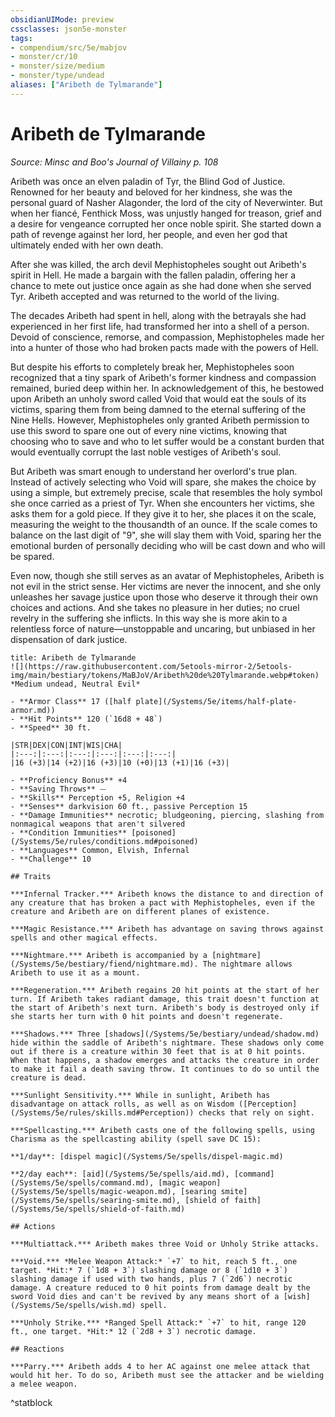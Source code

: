 ```yaml
---
obsidianUIMode: preview
cssclasses: json5e-monster
tags:
- compendium/src/5e/mabjov
- monster/cr/10
- monster/size/medium
- monster/type/undead
aliases: ["Aribeth de Tylmarande"]
---
```

# Aribeth de Tylmarande
*Source: Minsc and Boo's Journal of Villainy p. 108*  

Aribeth was once an elven paladin of Tyr, the Blind God of Justice. Renowned for her beauty and beloved for her kindness, she was the personal guard of Nasher Alagonder, the lord of the city of Neverwinter. But when her fiancé, Fenthick Moss, was unjustly hanged for treason, grief and a desire for vengeance corrupted her once noble spirit. She started down a path of revenge against her lord, her people, and even her god that ultimately ended with her own death.

After she was killed, the arch devil Mephistopheles sought out Aribeth's spirit in Hell. He made a bargain with the fallen paladin, offering her a chance to mete out justice once again as she had done when she served Tyr. Aribeth accepted and was returned to the world of the living.

The decades Aribeth had spent in hell, along with the betrayals she had experienced in her first life, had transformed her into a shell of a person. Devoid of conscience, remorse, and compassion, Mephistopheles made her into a hunter of those who had broken pacts made with the powers of Hell.

But despite his efforts to completely break her, Mephistopheles soon recognized that a tiny spark of Aribeth's former kindness and compassion remained, buried deep within her. In acknowledgement of this, he bestowed upon Aribeth an unholy sword called Void that would eat the souls of its victims, sparing them from being damned to the eternal suffering of the Nine Hells. However, Mephistopheles only granted Aribeth permission to use this sword to spare one out of every nine victims, knowing that choosing who to save and who to let suffer would be a constant burden that would eventually corrupt the last noble vestiges of Aribeth's soul.

But Aribeth was smart enough to understand her overlord's true plan. Instead of actively selecting who Void will spare, she makes the choice by using a simple, but extremely precise, scale that resembles the holy symbol she once carried as a priest of Tyr. When she encounters her victims, she asks them for a gold piece. If they give it to her, she places it on the scale, measuring the weight to the thousandth of an ounce. If the scale comes to balance on the last digit of "9", she will slay them with Void, sparing her the emotional burden of personally deciding who will be cast down and who will be spared.

Even now, though she still serves as an avatar of Mephistopheles, Aribeth is not evil in the strict sense. Her victims are never the innocent, and she only unleashes her savage justice upon those who deserve it through their own choices and actions. And she takes no pleasure in her duties; no cruel revelry in the suffering she inflicts. In this way she is more akin to a relentless force of nature—unstoppable and uncaring, but unbiased in her dispensation of dark justice.

```ad-statblock
title: Aribeth de Tylmarande
![](https://raw.githubusercontent.com/5etools-mirror-2/5etools-img/main/bestiary/tokens/MaBJoV/Aribeth%20de%20Tylmarande.webp#token)
*Medium undead, Neutral Evil*

- **Armor Class** 17 ([half plate](/Systems/5e/items/half-plate-armor.md))
- **Hit Points** 120 (`16d8 + 48`)
- **Speed** 30 ft.

|STR|DEX|CON|INT|WIS|CHA|
|:---:|:---:|:---:|:---:|:---:|:---:|
|16 (+3)|14 (+2)|16 (+3)|10 (+0)|13 (+1)|16 (+3)|

- **Proficiency Bonus** +4
- **Saving Throws** ⏤
- **Skills** Perception +5, Religion +4
- **Senses** darkvision 60 ft., passive Perception 15
- **Damage Immunities** necrotic; bludgeoning, piercing, slashing from nonmagical weapons that aren't silvered
- **Condition Immunities** [poisoned](/Systems/5e/rules/conditions.md#poisoned)
- **Languages** Common, Elvish, Infernal
- **Challenge** 10

## Traits

***Infernal Tracker.*** Aribeth knows the distance to and direction of any creature that has broken a pact with Mephistopheles, even if the creature and Aribeth are on different planes of existence.

***Magic Resistance.*** Aribeth has advantage on saving throws against spells and other magical effects.

***Nightmare.*** Aribeth is accompanied by a [nightmare](/Systems/5e/bestiary/fiend/nightmare.md). The nightmare allows Aribeth to use it as a mount.

***Regeneration.*** Aribeth regains 20 hit points at the start of her turn. If Aribeth takes radiant damage, this trait doesn't function at the start of Aribeth's next turn. Aribeth's body is destroyed only if she starts her turn with 0 hit points and doesn't regenerate.

***Shadows.*** Three [shadows](/Systems/5e/bestiary/undead/shadow.md) hide within the saddle of Aribeth's nightmare. These shadows only come out if there is a creature within 30 feet that is at 0 hit points. When that happens, a shadow emerges and attacks the creature in order to make it fail a death saving throw. It continues to do so until the creature is dead.

***Sunlight Sensitivity.*** While in sunlight, Aribeth has disadvantage on attack rolls, as well as on Wisdom ([Perception](/Systems/5e/rules/skills.md#Perception)) checks that rely on sight.

***Spellcasting.*** Aribeth casts one of the following spells, using Charisma as the spellcasting ability (spell save DC 15):

**1/day**: [dispel magic](/Systems/5e/spells/dispel-magic.md)

**2/day each**: [aid](/Systems/5e/spells/aid.md), [command](/Systems/5e/spells/command.md), [magic weapon](/Systems/5e/spells/magic-weapon.md), [searing smite](/Systems/5e/spells/searing-smite.md), [shield of faith](/Systems/5e/spells/shield-of-faith.md)

## Actions

***Multiattack.*** Aribeth makes three Void or Unholy Strike attacks.

***Void.*** *Melee Weapon Attack:* `+7` to hit, reach 5 ft., one target. *Hit:* 7 (`1d8 + 3`) slashing damage or 8 (`1d10 + 3`) slashing damage if used with two hands, plus 7 (`2d6`) necrotic damage. A creature reduced to 0 hit points from damage dealt by the sword Void dies and can't be revived by any means short of a [wish](/Systems/5e/spells/wish.md) spell.

***Unholy Strike.*** *Ranged Spell Attack:* `+7` to hit, range 120 ft., one target. *Hit:* 12 (`2d8 + 3`) necrotic damage.

## Reactions

***Parry.*** Aribeth adds 4 to her AC against one melee attack that would hit her. To do so, Aribeth must see the attacker and be wielding a melee weapon.
```
^statblock